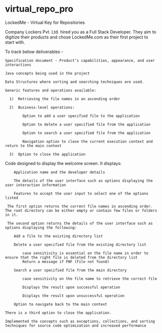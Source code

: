 # virtual_repo_pro
LockedMe - Virtual Key for Repositories

Company Lockers Pvt. Ltd. hired you as a Full Stack Developer. They aim to digitize their products and chose LockedMe.com as their first project to start with.  

To track below deliverables - 

    Specification document - Product’s capabilities, appearance, and user interactions

    Java concepts being used in the project 

    Data Structures where sorting and searching techniques are used. 

    Generic features and operations available: 

      1)  Retrieving the file names in an ascending order

      2)  Business-level operations:

            Option to add a user specified file to the application

            Option to delete a user specified file from the application

            Option to search a user specified file from the application

            Navigation option to close the current execution context and return to the main context

      3)  Option to close the application


Code designed to display the welcome screen. It displays:

        Application name and the developer details 

        The details of the user interface such as options displaying the user interaction information 

        Features to accept the user input to select one of the options listed 

     The first option returns the current file names in ascending order. The root directory can be either empty or contain few files or folders in it.

     The second option returns the details of the user interface such as options displaying the following:

        Add a file to the existing directory list

        Delete a user specified file from the existing directory list

            case sensitivity is essential on the file name in order to ensure that the right file is deleted from the directory list
            Return a message if FNF (File not found)

        Search a user specified file from the main directory

            case sensitivity on the file name to retrieve the correct file

            Displays the result upon successful operation

            Displays the result upon unsuccessful operation

        Option to navigate back to the main context

    There is a third option to close the application.

    Implemented the concepts such as exceptions, collections, and sorting techniques for source code optimization and increased performance 
